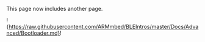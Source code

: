 This page now includes another page.

!{https://raw.githubusercontent.com/ARMmbed/BLEIntros/master/Docs/Advanced/Bootloader.md}!

